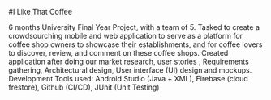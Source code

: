 #I Like That Coffee

6 months University Final Year Project, with a team of 5. Tasked to create a crowdsourching mobile and web application to serve as
a platform for coffee shop owners to showcase their establishments, and for
coffee lovers to discover, review, and comment on these coffee shops. Created application after doing our market research, user stories , Requirements gathering, Architectural design, User interface (UI) design and mockups.
Development Tools used: Android Studio (Java + XML), Firebase (cloud
frestore), Github (CI/CD), JUnit (Unit Testing)
